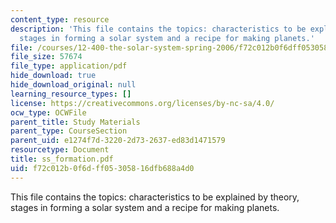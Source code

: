 ```yaml
---
content_type: resource
description: 'This file contains the topics: characteristics to be explained by theory,
  stages in forming a solar system and a recipe for making planets.'
file: /courses/12-400-the-solar-system-spring-2006/f72c012b0f6dff05305816dfb688a4d0_ss_formation.pdf
file_size: 57674
file_type: application/pdf
hide_download: true
hide_download_original: null
learning_resource_types: []
license: https://creativecommons.org/licenses/by-nc-sa/4.0/
ocw_type: OCWFile
parent_title: Study Materials
parent_type: CourseSection
parent_uid: e1274f7d-3220-2d73-2637-ed83d1471579
resourcetype: Document
title: ss_formation.pdf
uid: f72c012b-0f6d-ff05-3058-16dfb688a4d0
---
```

This file contains the topics: characteristics to be explained by theory, stages in forming a solar system and a recipe for making planets.